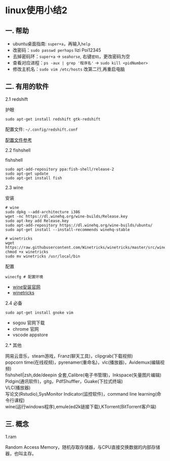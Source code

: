 <!-- 2017/8/11  -->

# linux使用小结2

## 一. 帮助

- ubuntu桌面指南: `super+a`，再输入`help`
- 改密码：`sudo passwd perhaps` lizi Poi12345
- 去掉密码环：`super+a` -> `seahorse`, 右键`密码`，更改密码为空
- 查看对应进程：`ps -aux | grep '程序名'` -> `sudo kill <pidNumber>`
- 修改主机名：`sudo vim /etc/hosts` 改第二行,再重启电脑

## 二. 有用的软件

2.1 redshift

护眼

`sudo apt-get install redshift gtk-redshift`

配置文件: `~/.config/redshift.conf`

[配置文件参考](https://github.com/Arondight/profile/blob/master/redshift/redshift.conf)

2.2 fishshell

fishshell

```shell
sudo apt-add-repository ppa:fish-shell/release-2
sudo apt-get update
sudo apt-get install fish
```

2.3 wine

安装

```shell
# wine
sudo dpkg --add-architecture i386
wget -nc https://dl.winehq.org/wine-builds/Release.key
sudo apt-key add Release.key
sudo apt-add-repository https://dl.winehq.org/wine-builds/ubuntu/
sudo apt-get install --install-recommends winehq-stable
```

```shell
# winetricks
wget https://raw.githubusercontent.com/Winetricks/winetricks/master/src/winetricks
chmod +x winetricks
sudo mv winetricks /usr/local/bin
```

配置

```shell
winecfg # 配置环境
```

- [wine安装官网](https://wiki.winehq.org/Ubuntu)
- [winetricks](https://github.com/Winetricks/winetricks)

2.4 必备

`sudo apt-get install gnoke vim`

- sogou 官网下载
- chrome 官网
- vscode appstore

2.* 其他

网易云音乐，steam游戏，Franz(聊天工具)，clipgrab(下载视频)</br>
popcorn time(在线视频)，pyrenamer(重命名)，vlc(播放器)，Avidemux(编辑视频)</br>
fishshell|zsh,dde/deepin 全套,Calibre(电子书管理)，Inkspace(矢量图片编辑)</br>
Pidgin(通讯软件)，gitg，PdfShuffler，Guake(下拉式终端)</br>
VLC(播放器)</br>
写论文(Rstudio),SysMonitor Indicator(监控软件)，command line learning(命令行课程)</br>
wine(运行windows程序),emule(ed2k链接下载),KTorrent(BitTorrent客户端)

## 三. 概念

1.ram

Random Access Memory，随机存取存储器，与CPU直接交换数据的内部存储器，也叫主存。
